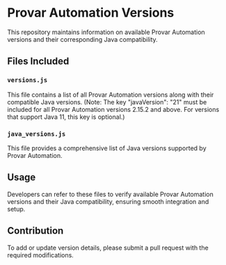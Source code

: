 # Provar Automation Versions

This repository maintains information on available Provar Automation versions and their corresponding Java compatibility.

## Files Included

### `versions.js`
This file contains a list of all Provar Automation versions along with their compatible Java versions. (Note: The key "javaVersion": "21" must be included for all Provar Automation versions 2.15.2 and above. For versions that support Java 11, this key is optional.)

### `java_versions.js`
This file provides a comprehensive list of Java versions supported by Provar Automation.

## Usage
Developers can refer to these files to verify available Provar Automation versions and their Java compatibility, ensuring smooth integration and setup.

## Contribution
To add or update version details, please submit a pull request with the required modifications.
